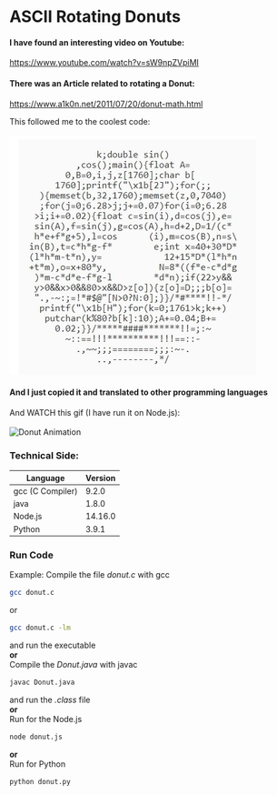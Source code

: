 # ASCII Rotating Donuts

#### I have found an interesting video on Youtube:
https://www.youtube.com/watch?v=sW9npZVpiMI

#### There was an Article related to rotating a Donut:
https://www.a1k0n.net/2011/07/20/donut-math.html

This followed me to the coolest code:
<br/>
<br/>
![Donut Code](media/donut-jpg.jpg?raw=true "Donut")

#### And I just copied it and translated to other programming languages

And WATCH this gif (I have run it on Node.js):
<br/>
<br/>
![Donut Animation](media/donut-gif.gif?raw=true "Donut")

### Technical Side:
| Language | Version |
| --- | --- |
| gcc (C Compiler) | 9.2.0 |
| java | 1.8.0 |
| Node.js | 14.16.0 |
| Python | 3.9.1 |

### Run Code
Example:
Compile the file *donut.c* with gcc
```sh
gcc donut.c
```
or
```sh
gcc donut.c -lm
```
and run the executable
<br/>
**or**
<br/>
Compile the *Donut.java* with javac
```sh
javac Donut.java
```
and run the *.class* file
<br/>
**or**
<br/>
Run for the Node.js
```sh
node donut.js
```
**or**
<br/>
Run for Python
```sh
python donut.py
```
